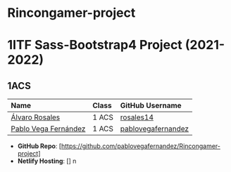 # Rincongamer-project
# 1ITF Sass-Bootstrap4 Project (2021-2022)

## 1ACS

| Name                                                          | Class | GitHub Username                                             |
|:--------------------------------------------------------------|:------|:------------------------------------------------------------|
| [Álvaro Rosales](mailto:r0878947@student.thomasmore.be)       | 1 ACS | [rosales14](https://github.com/rosales14)                   |
| [Pablo Vega Fernández](mailto:r0889639@student.thomasmore.be) | 1 ACS | [pablovegafernandez](https://github.com/pablovegafernandez) |

- **GitHub Repo**: [https://github.com/pablovegafernandez/Rincongamer-project]
- **Netlify Hosting**: []
n
